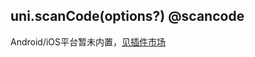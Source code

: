 ## uni.scanCode(options?) @scancode

<!-- UTSAPIJSON.scanCode.description -->

<!-- UTSAPIJSON.scanCode.compatibility -->

Android/iOS平台暂未内置，[见插件市场](https://ext.dcloud.net.cn/search?q=%E6%89%AB%E7%A0%81&cat1=8&type=UpdatedDate)

<!-- UTSAPIJSON.scanCode.param -->

<!-- UTSAPIJSON.scanCode.returnValue -->

<!-- UTSAPIJSON.scanCode.example -->

<!-- UTSAPIJSON.scanCode.tutorial -->

<!-- UTSAPIJSON.general_type.name -->

<!-- UTSAPIJSON.general_type.param -->
